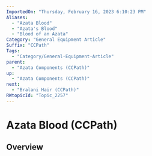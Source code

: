 ```yaml
---
ImportedOn: "Thursday, February 16, 2023 6:10:23 PM"
Aliases:
  - "Azata Blood"
  - "Azata's Blood"
  - "Blood of an Azata"
Category: "General Equipment Article"
Suffix: "CCPath"
Tags:
  - "Category/General-Equipment-Article"
parent:
  - "Azata Components (CCPath)"
up:
  - "Azata Components (CCPath)"
next:
  - "Bralani Hair (CCPath)"
RWtopicId: "Topic_2257"
---
```

# Azata Blood (CCPath)
## Overview
